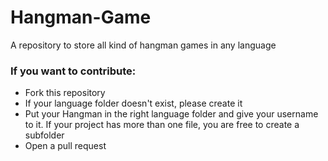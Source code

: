 # Hangman-Game
A repository to store all kind of hangman games in any language

### If you want to contribute:
* Fork this repository
* If your language folder doesn't exist, please create it
* Put your Hangman in the right language folder and give your username to it. If your project has more than one file, you are free to create a subfolder
* Open a pull request
